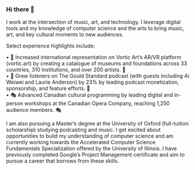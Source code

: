### Hi there 👋  

I work at the intersection of music, art, and technology. I leverage digital tools and my knowledge of computer science and the arts to bring music, art, and key cultural moments to new audiences. <br>

Select experience highlights include: <br>

• 🎨 Increased international representation on Vortic Art’s AR/VR platform (vortic.art) by creating a catalogue of museums and foundations across 33 countries, 310 institutions, and over 200 artists. 🎨
  <br>
• 🎤 Grew listeners on The Gould Standard podcast (with guests including Ai Weiwei and Laurie Anderson) by 23% by leading podcast monetization, sponsorship, and feature efforts. 🎤
  <br>
• 🎭 Advanced Canadian cultural programming by leading digital and in-person workshops at the Canadian Opera Company, reaching 1,250 audience members. 🎭
  <br>

I am also pursuing a Master’s degree at the University of Oxford (full-tuition scholarship) studying podcasting and music. I get excited about opportunities to build my understanding of computer science and am currently working towards the Accelerated Computer Science Fundamentals Specialization offered by the University of Illinois. I have previously completed Google’s Project Management certificate and aim to pursue a career that borrows from these skills. <br>

<!--
**christinesutcliffe/christinesutcliffe** is a ✨ _special_ ✨ repository because its `README.md` (this file) appears on your GitHub profile.

Here are some ideas to get you started:

- 🔭 I’m currently working on ...
- 🌱 I’m currently learning ...
- 👯 I’m looking to collaborate on ...
- 🤔 I’m looking for help with ...
- 💬 Ask me about ...
- 📫 How to reach me: ...
- 😄 Pronouns: ...
- ⚡ Fun fact: ...
-->
